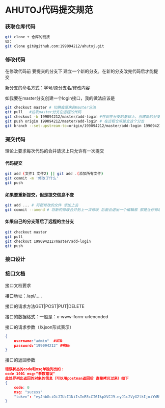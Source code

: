 # AHUTOJ代码提交规范

### 获取仓库代码

```sh
git clone + 仓库的链接
如：
git clone git@github.com:199094212/ahutoj.git
```

### 修改代码

在修改代码前 要提交的分支下 建立一个新的分支，在新的分支改完代码后才能提交

新分支的命名方式：学号/原分支名/修改内容

如我要在master分支创建一个login接口，我的做法应该是

```sh
git checkout master # 切换会原来的master分治
git pull   #拉取master分支在远程的代码
git checkout -b 199094212/master/add-login #在现在分支的基础上，创建新的分支
git push origin 199094212/master/add-login # 在远程仓库建立这个分支
git branch --set-upstream-to=origin/199094212/master/add-login 199094212/master/add-login #本地分支远程分支做关联
```

### 提交代码

理论上要求每次代码的合并请求上只允许有一次提交

#### 代码提交

```sh
git add (文件1 文件2) || git add .(添加所有文件)
git commit -m '修改了什么'
git push
```

#### 如果要重新提交，但是提交信息不变

```sh
git add ... # 将新修改的文件 添加上去
git commit --amend # 将新的修改合并到上一次修改 后面会退出一个编辑框 那是让你修改提交信息的一般就 冒号 然后wq（vim）
```

#### 如果自己的分支落后了远程的主分支

```sh
git checkout master
git pull
git checkout 199094212/master/add-login 
git push
```

### 接口设计

### 接口文档

接口文档要求

接口地址：/api/.....

接口的请求方法GET|POST|PUT|DELETE

接口的数据格式：一般是：x-www-form-urlencoded

接口的请求参数（以json形式表示）

```json
{
    username:"admin"  #UID
    password:"199094212" #密码
}
```

接口的返回参数

```json
错误状态的code和msg单独列出如：
code 1001 msg:"参数错误"
此处罗列出返回的对象的信息（可以用postman返回后 直接拷贝过来）如下
{
    code: 0 
    msg: "sucess"
    "token": "eyJhbGciOiJIUzI1NiIsInR5cCI6IkpXVCJ9.eyJ1c2VyX2lkIjoiYWRtaW4iLCJleHAiOjE2NTcxOTcyNzQsImlzcyI6ImFodXRvaiJ9.noGXyFe8JE0Pd6wOfOS71NyuAFry0BWVskaL_H9mlfg"
}
```



